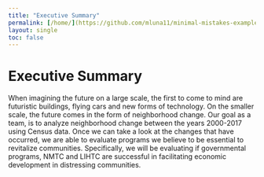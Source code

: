```yaml
---
title: "Executive Summary"
permalink: [/home/](https://github.com/mluna11/minimal-mistakes-example/blob/34a278aa7d0d85699996529a10808538b586fccd/_pages/home/)
layout: single
toc: false
---
```


# Executive Summary

When imagining the future on a large scale, the first to come to mind are futuristic buildings, flying cars and new forms of technology. On the smaller scale, the future comes in the form of neighborhood change. Our goal as a team, is to analyze neighborhood change between the years 2000-2017 using Census data. Once we can take a look at the changes that have occurred, we are able to evaluate programs we believe to be essential to revitalize communities. Specifically, we will be evaluating if governmental programs, NMTC and LIHTC are successful in facilitating economic development in distressing communities.
